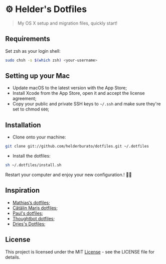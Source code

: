 # ⚙️ Helder's Dotfiles

> My OS X setup and migration files, quickly start!

## Requirements

Set zsh as your login shell:

```bash
sudo chsh -s $(which zsh) <your-username>
```

## Setting up your Mac

- Update macOS to the latest version with the App Store;
- Install Xcode from the App Store, open it and accept the license agreement;
- Copy your public and private SSH keys to `~/.ssh` and make sure they're set to chmod `600`;

## Installation

- Clone onto your machine:

```bash
git clone git://github.com/helderburato/dotfiles.git ~/.dotfiles
```

- Install the dotfiles:

```bash
sh ~/.dotfiles/install.sh
```

Restart your computer and enjoy your new configuration.! ✌🏻

## Inspiration

- [Mathias’s dotfiles](https://github.com/mathiasbynens/dotfiles);
- [Cătălin Mariș dotfiles](https://github.com/alrra/dotfiles);
- [Paul's dotfiles](https://github.com/paulirish/dotfiles);
- [Thoughtbot dotfiles](https://github.com/thoughtbot/dotfiles);
- [Dries's Dotfiles](https://github.com/driesvints/dotfiles);

## License

This project is licensed under the MIT [License](LICENSE) - see the LICENSE file for details.
